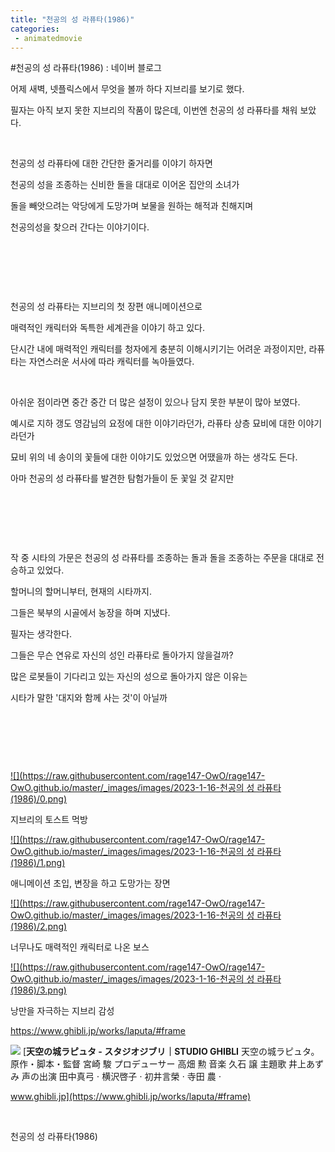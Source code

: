 ```yaml
---
title: "천공의 성 라퓨타(1986)"
categories:
 - animatedmovie
---
```

#천공의 성 라퓨타(1986) : 네이버 블로그








어제 새벽, 넷플릭스에서 무엇을 볼까 하다 지브리를 보기로 했다.

필자는 아직 보지 못한 지브리의 작품이 많은데, 이번엔 천공의 성 라퓨타를 채워 보았다.

​

천공의 성 라퓨타에 대한 간단한 줄거리를 이야기 하자면

천공의 성을 조종하는 신비한 돌을 대대로 이어온 집안의 소녀가

돌을 빼앗으려는 악당에게 도망가며 보물을 원하는 해적과 친해지며

천공의성을 찾으러 간다는 이야기이다.

​

​

​

천공의 성 라퓨타는 지브리의 첫 장편 애니메이션으로

매력적인 캐릭터와 독특한 세계관을 이야기 하고 있다.

단시간 내에 매력적인 캐릭터를 청자에게 충분히 이해시키기는 어려운 과정이지만, 라퓨타는 자연스러운 서사에 따라 캐릭터를 녹아들였다.

​

아쉬운 점이라면 중간 중간 더 많은 설정이 있으나 담지 못한 부분이 많아 보였다.

예시로 지하 갱도 영감님의 요정에 대한 이야기라던가, 라퓨타 상층 묘비에 대한 이야기라던가

묘비 위의 네 송이의 꽃들에 대한 이야기도 있었으면 어땠을까 하는 생각도 든다.

아마 천공의 성 라퓨타를 발견한 탐험가들이 둔 꽃일 것 같지만

​

​

​

작 중 시타의 가문은 천공의 성 라퓨타를 조종하는 돌과 돌을 조종하는 주문을 대대로 전승하고 있었다.

할머니의 할머니부터, 현재의 시타까지.

그들은 북부의 시골에서 농장을 하며 지냈다.

필자는 생각한다.

그들은 무슨 연유로 자신의 성인 라퓨타로 돌아가지 않을걸까?

많은 로봇들이 기다리고 있는 자신의 성으로 돌아가지 않은 이유는

시타가 말한 '대지와 함께 사는 것'이 아닐까

​

​

​





 



[![](https://raw.githubusercontent.com/rage147-OwO/rage147-OwO.github.io/master/_images/images/2023-1-16-천공의 성 라퓨타(1986)/0.png)](#)

지브리의 토스트 먹방









[![](https://raw.githubusercontent.com/rage147-OwO/rage147-OwO.github.io/master/_images/images/2023-1-16-천공의 성 라퓨타(1986)/1.png)](#)

애니메이션 초입, 변장을 하고 도망가는 장면









[![](https://raw.githubusercontent.com/rage147-OwO/rage147-OwO.github.io/master/_images/images/2023-1-16-천공의 성 라퓨타(1986)/2.png)](#)

너무나도 매력적인 캐릭터로 나온 보스









[![](https://raw.githubusercontent.com/rage147-OwO/rage147-OwO.github.io/master/_images/images/2023-1-16-천공의 성 라퓨타(1986)/3.png)](#)

낭만을 자극하는 지브리 감성









<https://www.ghibli.jp/works/laputa/#frame>





 



[![](https://dthumb-phinf.pstatic.net/?src=%22https%3A%2F%2Fwww.ghibli.jp%2Fimages%2Flaputa.jpg%22&type=ff120)](https://www.ghibli.jp/works/laputa/#frame)
[**天空の城ラピュタ - スタジオジブリ｜STUDIO GHIBLI**
天空の城ラピュタ。 原作・脚本・監督 宮崎 駿 プロデューサー 高畑 勲 音楽 久石 譲 主題歌 井上あずみ 声の出演 田中真弓 ⋅ 横沢啓子 ⋅ 初井言榮 ⋅ 寺田 農 ⋅


www.ghibli.jp](https://www.ghibli.jp/works/laputa/#frame)




 



​

천공의 성 라퓨타(1986) 





 

